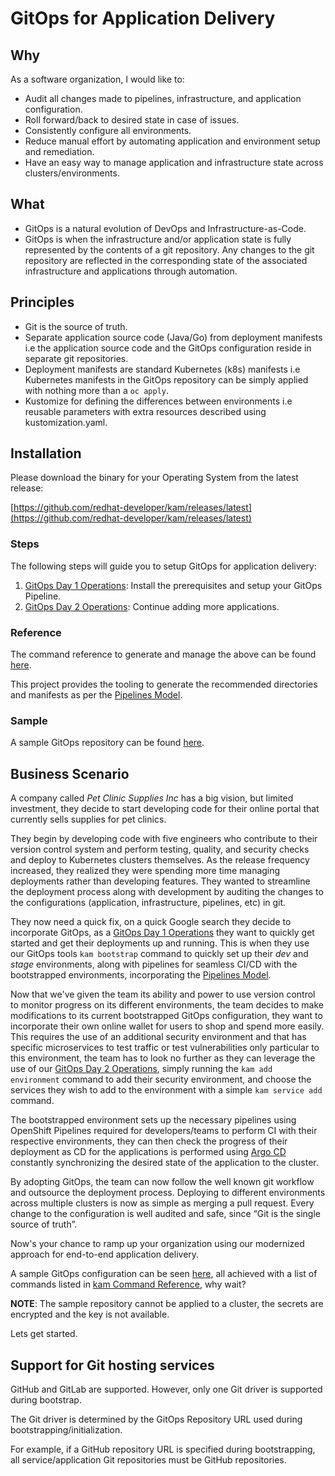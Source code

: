 # GitOps for Application Delivery

## Why

As a software organization, I would like to:

* Audit all changes made to pipelines, infrastructure, and application
  configuration.
* Roll forward/back to desired state in case of issues.
* Consistently configure all environments.
* Reduce manual effort by automating application and environment setup and remediation.
* Have an easy way to manage application and infrastructure state across clusters/environments.

## What

* GitOps is a natural evolution of DevOps and Infrastructure-as-Code.
* GitOps is when the infrastructure and/or application state is fully represented by the contents of a git repository. Any changes to the git repository are reflected in the corresponding state of the associated infrastructure and applications through automation.

## Principles

* Git is the source of truth.
* Separate application source code (Java/Go) from deployment manifests i.e the application source code and the GitOps configuration reside in separate git repositories.
* Deployment manifests are standard Kubernetes (k8s) manifests i.e Kubernetes manifests in the GitOps repository can be simply applied with nothing more than a `oc apply`.
* Kustomize for defining the differences between environments i.e reusable parameters with extra resources described using kustomization.yaml.

## Installation

Please download the binary for your Operating System from the latest release:

[https://github.com/redhat-developer/kam/releases/latest](https://github.com/redhat-developer/kam/releases/latest)

### Steps

The following steps will guide you to setup GitOps for application delivery:

1. [GitOps Day 1 Operations](./journey/day1): Install the prerequisites and setup your GitOps Pipeline.
2. [GitOps Day 2 Operations](./journey/day2): Continue adding more applications.

### Reference

The command reference to generate and manage the above can be found [here](./commands).

This project provides the tooling to generate the recommended directories and manifests as per the [Pipelines Model](./model).

### Sample

A sample GitOps repository can be found [here](https://github.com/redhat-developer/gitops-repo-example).

## Business Scenario

A company called *Pet Clinic Supplies Inc* has a big vision, but limited investment, they decide to start developing code for their online portal that currently sells supplies for pet clinics.

They begin by developing code with five engineers who contribute to their version control system and perform testing, quality, and security checks and deploy to Kubernetes clusters themselves. As the release frequency increased, they realized they were spending more time managing deployments rather than developing features. They wanted to streamline the deployment process along with development by auditing the changes to the configurations (application, infrastructure, pipelines, etc) in git.  

They now need a quick fix, on a quick Google search they decide to incorporate GitOps, as a [GitOps Day 1 Operations](./journey/day1) they want to quickly get started and get their deployments up and running. This is when they use our GitOps tools `kam bootstrap` command to quickly set up their _dev_ and _stage_ environments, along with pipelines for seamless CI/CD with the bootstrapped environments, incorporating the [Pipelines Model](./model).

Now that we've given the team its ability and power to use version control to monitor progress on its different environments, the team decides to make modifications to its current bootstrapped GitOps configuration, they want to incorporate their own online wallet for users to shop and spend more easily. This requires the use of an additional security environment and that has specific microservices to test traffic or test vulnerabilities only particular to this environment, the team has to look no further as they can leverage the use of our [GitOps Day 2 Operations](./journey/day2), simply running the `kam add environment` command to add their security environment, and choose the services they wish to add to the environment with a simple `kam service add` command.

The bootstrapped environment sets up the necessary pipelines using OpenShift Pipelines required for developers/teams to perform CI with their respective environments, they can then check the progress of their deployment as CD for the applications is performed using [Argo CD](https://argoproj.github.io/argo-cd/) constantly synchronizing the desired state of the application to the cluster. 

By adopting GitOps, the team can now follow the well known git workflow and outsource the deployment process. Deploying to different environments across multiple clusters is now as simple as merging a pull request. Every change to the configuration is well audited and safe, since “Git is the single source of truth”.

Now's your chance to ramp up your organization using our modernized approach for end-to-end application delivery.

A sample GitOps configuration can be seen [here](https://github.com/redhat-developer/gitops-repo-example), all achieved with a list of commands listed in [kam Command Reference](./commands), why wait?

**NOTE**: The sample repository cannot be applied to a cluster, the secrets are encrypted and the key is not available.

Lets get started.

## Support for Git hosting services

GitHub and GitLab are supported. However, only one Git driver is supported during bootstrap.

The Git driver is determined by the GitOps Repository URL used during bootstrapping/initialization.

For example, if a GitHub repository URL is specified during bootstrapping, all service/application Git repositories must be GitHub repositories.
